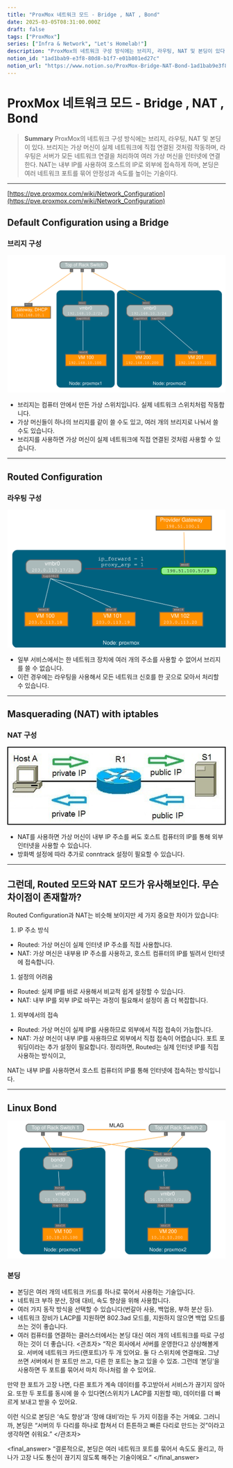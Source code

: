 ```yaml
---
title: "ProxMox 네트워크 모드 - Bridge , NAT , Bond"
date: 2025-03-05T08:31:00.000Z
draft: false
tags: ["ProxMox"]
series: ["Infra & Network", "Let's Homelab!"]
description: "ProxMox의 네트워크 구성 방식에는 브리지, 라우팅, NAT 및 본딩이 있다. 브리지는 가상 머신이 실제 네트워크에 직접 연결된 것처럼 작동하며, 라우팅은 서버가 모든 네트워크 연결을 처리하여 여러 가상 머신을 인터넷에 연결한다. NAT는 내부 IP를 사용하여 호스트의 IP로 외부에 접속하게 하며, 본딩은 여러 네트워크 포트를 묶어 안정성과 속도를 높이는 기술이다."
notion_id: "1ad1bab9-e3f8-80d8-b1f7-e01b801ed27c"
notion_url: "https://www.notion.so/ProxMox-Bridge-NAT-Bond-1ad1bab9e3f880d8b1f7e01b801ed27c"
---
```


# ProxMox 네트워크 모드 - Bridge , NAT , Bond

> **Summary**
> ProxMox의 네트워크 구성 방식에는 브리지, 라우팅, NAT 및 본딩이 있다. 브리지는 가상 머신이 실제 네트워크에 직접 연결된 것처럼 작동하며, 라우팅은 서버가 모든 네트워크 연결을 처리하여 여러 가상 머신을 인터넷에 연결한다. NAT는 내부 IP를 사용하여 호스트의 IP로 외부에 접속하게 하며, 본딩은 여러 네트워크 포트를 묶어 안정성과 속도를 높이는 기술이다.

---

[https://pve.proxmox.com/wiki/Network_Configuration](https://pve.proxmox.com/wiki/Network_Configuration)

## Default Configuration using a Bridge

### 브리지 구성

![Image](image_5d7fba8ff5d4.png)

- 브리지는 컴퓨터 안에서 만든 가상 스위치입니다. 실제 네트워크 스위치처럼 작동합니다.
- 가상 머신들이 하나의 브리지를 같이 쓸 수도 있고, 여러 개의 브리지로 나눠서 쓸 수도 있습니다.
- 브리지를 사용하면 가상 머신이 실제 네트워크에 직접 연결된 것처럼 사용할 수 있습니다.
---

## Routed Configuration

### 라우팅 구성

![Image](image_801941cf4a03.png)

- 일부 서비스에서는 한 네트워크 장치에 여러 개의 주소를 사용할 수 없어서 브리지를 쓸 수 없습니다.
- 이런 경우에는 라우팅을 사용해서 모든 네트워크 신호를 한 곳으로 모아서 처리할 수 있습니다.
---

## Masquerading (NAT) with iptables

### NAT 구성

![Image](image_75c6cbd8ce7c.png)

- NAT를 사용하면 가상 머신이 내부 IP 주소를 써도 호스트 컴퓨터의 IP를 통해 외부 인터넷을 사용할 수 있습니다.
- 방화벽 설정에 따라 추가로 conntrack 설정이 필요할 수 있습니다.
---

## 그런데, Routed 모드와 NAT 모드가 유사해보인다. 무슨 차이점이 존재할까?

Routed Configuration과 NAT는 비슷해 보이지만 세 가지 중요한 차이가 있습니다:

1. IP 주소 방식
  - Routed: 가상 머신이 실제 인터넷 IP 주소를 직접 사용합니다.
  - NAT: 가상 머신은 내부용 IP 주소를 사용하고, 호스트 컴퓨터의 IP를 빌려서 인터넷에 접속합니다.
1. 설정의 어려움
  - Routed: 실제 IP를 바로 사용해서 비교적 쉽게 설정할 수 있습니다.
  - NAT: 내부 IP를 외부 IP로 바꾸는 과정이 필요해서 설정이 좀 더 복잡합니다.
1. 외부에서의 접속
  - Routed: 가상 머신이 실제 IP를 사용하므로 외부에서 직접 접속이 가능합니다.
  - NAT: 가상 머신이 내부 IP를 사용하므로 외부에서 직접 접속이 어렵습니다. 포트 포워딩이라는 추가 설정이 필요합니다.
정리하면, Routed는 실제 인터넷 IP를 직접 사용하는 방식이고, 

NAT는 내부 IP를 사용하면서 호스트 컴퓨터의 IP를 통해 인터넷에 접속하는 방식입니다.

---

## Linux Bond

![Image](image_e6f1cb9942cf.png)

### 본딩

- 본딩은 여러 개의 네트워크 카드를 하나로 묶어서 사용하는 기술입니다.
- 네트워크 부하 분산, 장애 대비, 속도 향상을 위해 사용합니다.
- 여러 가지 동작 방식을 선택할 수 있습니다(번갈아 사용, 백업용, 부하 분산 등).
- 네트워크 장비가 LACP를 지원하면 802.3ad 모드를, 지원하지 않으면 백업 모드를 쓰는 것이 좋습니다.
- 여러 컴퓨터를 연결하는 클러스터에서는 본딩 대신 여러 개의 네트워크를 따로 구성하는 것이 더 좋습니다.
<관조자> “작은 회사에서 서버를 운영한다고 상상해볼게요.
서버에 네트워크 카드(랜포트)가 두 개 있어요.
둘 다 스위치에 연결해요.
그냥 쓰면 서버에서 한 포트만 쓰고, 다른 한 포트는 놀고 있을 수 있죠.
그런데 ‘본딩’을 사용하면 두 포트를 묶어서 마치 하나처럼 쓸 수 있어요.

만약 한 포트가 고장 나면, 다른 포트가 계속 데이터를 주고받아서 서비스가 끊기지 않아요.
또한 두 포트를 동시에 쓸 수 있다면(스위치가 LACP를 지원할 때), 데이터를 더 빠르게 보내고 받을 수 있어요.

이런 식으로 본딩은 ‘속도 향상’과 ‘장애 대비’라는 두 가지 이점을 주는 거예요.
그러니까, 본딩은 “서버의 두 다리를 하나로 합쳐서 더 튼튼하고 빠른 다리로 만드는 것”이라고 생각하면 쉬워요.” </관조자>

<final_answer> “결론적으로, 본딩은 여러 네트워크 포트를 묶어서 속도도 올리고, 하나가 고장 나도 통신이 끊기지 않도록 해주는 기술이에요.”
</final_answer>

